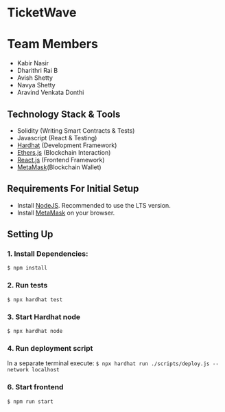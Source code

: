 # TicketWave

# Team Members

- Kabir Nasir
- Dharithri Rai B
- Avish Shetty
- Navya Shetty
- Aravind Venkata Donthi

## Technology Stack & Tools

- Solidity (Writing Smart Contracts & Tests)
- Javascript (React & Testing)
- [Hardhat](https://hardhat.org/) (Development Framework)
- [Ethers.js](https://docs.ethers.io/v5/) (Blockchain Interaction)
- [React.js](https://reactjs.org/) (Frontend Framework)
- [MetaMask](https://metamask.io/)(Blockchain Wallet)

## Requirements For Initial Setup

- Install [NodeJS](https://nodejs.org/en/). Recommended to use the LTS version.
- Install [MetaMask](https://metamask.io/) on your browser.

## Setting Up

### 1. Install Dependencies:

`$ npm install`

### 2. Run tests

`$ npx hardhat test`

### 3. Start Hardhat node

`$ npx hardhat node`

### 4. Run deployment script

In a separate terminal execute:
`$ npx hardhat run ./scripts/deploy.js --network localhost`

### 6. Start frontend

`$ npm run start`
